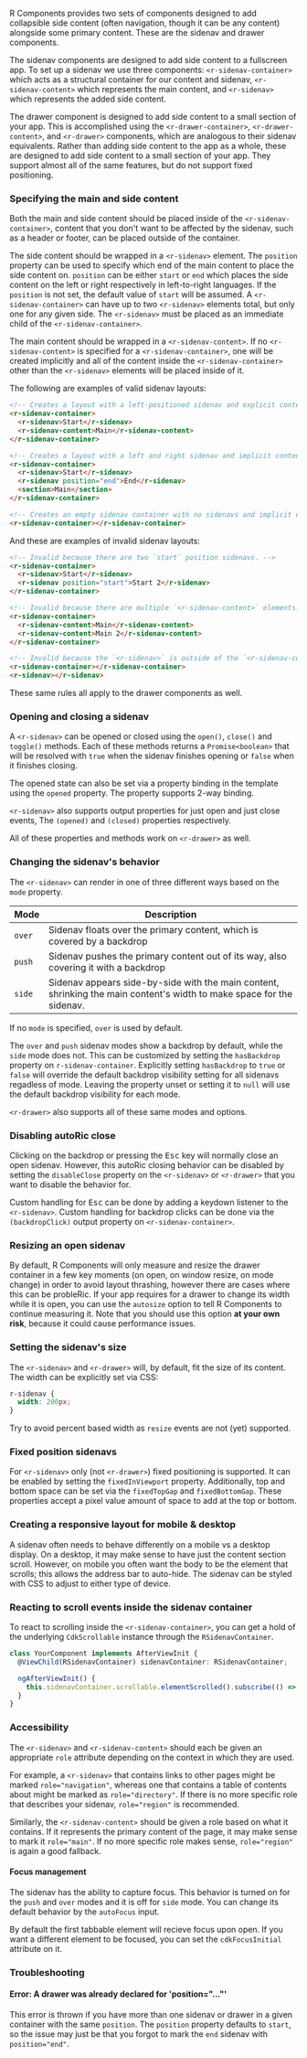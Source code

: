 R Components provides two sets of components designed to add collapsible side content (often
navigation, though it can be any content) alongside some primary content. These are the sidenav and
drawer components.

The sidenav components are designed to add side content to a fullscreen app. To set up a sidenav we
use three components: `<r-sidenav-container>` which acts as a structural container for our content
and sidenav, `<r-sidenav-content>` which represents the main content, and `<r-sidenav>` which
represents the added side content.

<!-- example(sidenav-overview) -->

The drawer component is designed to add side content to a small section of your app. This is
accomplished using the `<r-drawer-container>`, `<r-drawer-content>`, and `<r-drawer>`
components, which are analogous to their sidenav equivalents. Rather than adding side content to the
app as a whole, these are designed to add side content to a small section of your app. They support
almost all of the same features, but do not support fixed positioning.

<!-- example(sidenav-drawer-overview) -->

### Specifying the main and side content

Both the main and side content should be placed inside of the `<r-sidenav-container>`, content
that you don't want to be affected by the sidenav, such as a header or footer, can be placed outside
of the container.

The side content should be wrapped in a `<r-sidenav>` element. The `position` property can be used
to specify which end of the main content to place the side content on. `position` can be either
`start` or `end` which places the side content on the left or right respectively in left-to-right
languages. If the `position` is not set, the default value of `start` will be assumed. A
`<r-sidenav-container>` can have up to two `<r-sidenav>` elements total, but only one for any
given side. The `<r-sidenav>` must be placed as an immediate child of the `<r-sidenav-container>`.

The main content should be wrapped in a `<r-sidenav-content>`. If no `<r-sidenav-content>` is
specified for a `<r-sidenav-container>`, one will be created implicitly and all of the content
inside the `<r-sidenav-container>` other than the `<r-sidenav>` elements will be placed inside
of it.

<!-- example(sidenav-position) -->

The following are examples of valid sidenav layouts:

```html
<!-- Creates a layout with a left-positioned sidenav and explicit content. -->
<r-sidenav-container>
  <r-sidenav>Start</r-sidenav>
  <r-sidenav-content>Main</r-sidenav-content>
</r-sidenav-container>
```

```html
<!-- Creates a layout with a left and right sidenav and implicit content. -->
<r-sidenav-container>
  <r-sidenav>Start</r-sidenav>
  <r-sidenav position="end">End</r-sidenav>
  <section>Main</section>
</r-sidenav-container>
```

```html
<!-- Creates an empty sidenav container with no sidenavs and implicit empty content. -->
<r-sidenav-container></r-sidenav-container>
```

And these are examples of invalid sidenav layouts:

```html
<!-- Invalid because there are two `start` position sidenavs. -->
<r-sidenav-container>
  <r-sidenav>Start</r-sidenav>
  <r-sidenav position="start">Start 2</r-sidenav>
</r-sidenav-container>
```

```html
<!-- Invalid because there are multiple `<r-sidenav-content>` elements. -->
<r-sidenav-container>
  <r-sidenav-content>Main</r-sidenav-content>
  <r-sidenav-content>Main 2</r-sidenav-content>
</r-sidenav-container>
```

```html
<!-- Invalid because the `<r-sidenav>` is outside of the `<r-sidenav-container>`. -->
<r-sidenav-container></r-sidenav-container>
<r-sidenav></r-sidenav>
```

These same rules all apply to the drawer components as well.

### Opening and closing a sidenav

A `<r-sidenav>` can be opened or closed using the `open()`, `close()` and `toggle()` methods. Each
of these methods returns a `Promise<boolean>` that will be resolved with `true` when the sidenav
finishes opening or `false` when it finishes closing.

The opened state can also be set via a property binding in the template using the `opened` property.
The property supports 2-way binding.

`<r-sidenav>` also supports output properties for just open and just close events, The `(opened)`
and `(closed)` properties respectively.

<!-- example(sidenav-open-close) -->

All of these properties and methods work on `<r-drawer>` as well.

### Changing the sidenav's behavior

The `<r-sidenav>` can render in one of three different ways based on the `mode` property.

| Mode   | Description                                                                             |
|--------|-----------------------------------------------------------------------------------------|
| `over` | Sidenav floats over the primary content, which is covered by a backdrop                 |
| `push` | Sidenav pushes the primary content out of its way, also covering it with a backdrop     |
| `side` | Sidenav appears side-by-side with the main content, shrinking the main content's width to make space for the sidenav. |

If no `mode` is specified, `over` is used by default.

<!-- example(sidenav-mode) -->

The `over` and `push` sidenav modes show a backdrop by default, while the `side` mode does not. This
can be customized by setting the `hasBackdrop` property on `r-sidenav-container`. Explicitly
setting `hasBackdrop` to `true` or `false` will override the default backdrop visibility setting for
all sidenavs regadless of mode. Leaving the property unset or setting it to `null` will use the
default backdrop visibility for each mode.

<!-- example(sidenav-backdrop) -->

`<r-drawer>` also supports all of these same modes and options.

### Disabling autoRic close

Clicking on the backdrop or pressing the <kbd>Esc</kbd> key will normally close an open sidenav.
However, this autoRic closing behavior can be disabled by setting the `disableClose` property on
the `<r-sidenav>` or `<r-drawer>` that you want to disable the behavior for.

Custom handling for <kbd>Esc</kbd> can be done by adding a keydown listener to the `<r-sidenav>`.
Custom handling for backdrop clicks can be done via the `(backdropClick)` output property on
`<r-sidenav-container>`.

<!-- example(sidenav-disable-close) -->

### Resizing an open sidenav
By default, R Components will only measure and resize the drawer container in a few key moments
(on open, on window resize, on mode change) in order to avoid layout thrashing, however there
are cases where this can be probleRic. If your app requires for a drawer to change its width
while it is open, you can use the `autosize` option to tell R Components to continue measuring it.
Note that you should use this option **at your own risk**, because it could cause performance
issues.

<!-- example(sidenav-autosize) -->

### Setting the sidenav's size

The `<r-sidenav>` and `<r-drawer>` will, by default, fit the size of its content. The width can
be explicitly set via CSS:

```css
r-sidenav {
  width: 200px;
}
```

Try to avoid percent based width as `resize` events are not (yet) supported.

### Fixed position sidenavs

For `<r-sidenav>` only (not `<r-drawer>`) fixed positioning is supported. It can be enabled by
setting the `fixedInViewport` property. Additionally, top and bottom space can be set via the
`fixedTopGap` and `fixedBottomGap`. These properties accept a pixel value amount of space to add at
the top or bottom.

<!-- example(sidenav-fixed) -->

### Creating a responsive layout for mobile & desktop

A sidenav often needs to behave differently on a mobile vs a desktop display. On a desktop, it may
make sense to have just the content section scroll. However, on mobile you often want the body to be
the element that scrolls; this allows the address bar to auto-hide. The sidenav can be styled with
CSS to adjust to either type of device.

<!-- example(sidenav-responsive) -->

### Reacting to scroll events inside the sidenav container

To react to scrolling inside the `<r-sidenav-container>`, you can get a hold of the underlying
`CdkScrollable` instance through the `RSidenavContainer`.

```ts
class YourComponent implements AfterViewInit {
  @ViewChild(RSidenavContainer) sidenavContainer: RSidenavContainer;

  ngAfterViewInit() {
    this.sidenavContainer.scrollable.elementScrolled().subscribe(() => /* react to scrolling */);
  }
}
```

### Accessibility

The `<r-sidenav>` and `<r-sidenav-content>` should each be given an appropriate `role` attribute
depending on the context in which they are used.

For example, a `<r-sidenav>` that contains links
to other pages might be marked `role="navigation"`, whereas one that contains a table of
contents about might be marked as `role="directory"`. If there is no more specific role that
describes your sidenav, `role="region"` is recommended.

Similarly, the `<r-sidenav-content>` should be given a role based on what it contains. If it
represents the primary content of the page, it may make sense to mark it `role="main"`. If no more
specific role makes sense, `role="region"` is again a good fallback.

#### Focus management
The sidenav has the ability to capture focus. This behavior is turned on for the `push` and `over` modes and it is off for `side` mode. You can change its default behavior by the `autoFocus` input.

By default the first tabbable element will recieve focus upon open. If you want a different element to be focused, you can set the `cdkFocusInitial` attribute on it.

### Troubleshooting

#### Error: A drawer was already declared for 'position="..."'

This error is thrown if you have more than one sidenav or drawer in a given container with the same
`position`. The `position` property defaults to `start`, so the issue may just be that you forgot to
mark the `end` sidenav with `position="end"`.
